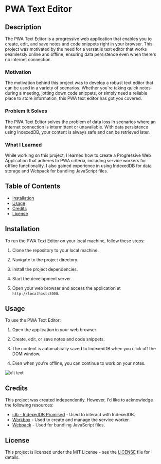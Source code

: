 # PWA Text Editor

## Description

The PWA Text Editor is a progressive web application that enables you to create, edit, and save notes and code snippets right in your browser. This project was motivated by the need for a versatile text editor that works seamlessly online and offline, ensuring data persistence even when there's no internet connection.

### Motivation
The motivation behind this project was to develop a robust text editor that can be used in a variety of scenarios. Whether you're taking quick notes during a meeting, jotting down code snippets, or simply need a reliable place to store information, this PWA text editor has got you covered.

### Problem It Solves
The PWA Text Editor solves the problem of data loss in scenarios where an internet connection is intermittent or unavailable. With data persistence using IndexedDB, your content is always safe and can be retrieved later.

### What I Learned
While working on this project, I learned how to create a Progressive Web Application that adheres to PWA criteria, including service workers for offline functionality. I also gained experience in using IndexedDB for data storage and Webpack for bundling JavaScript files.

## Table of Contents

- [Installation](#installation)
- [Usage](#usage)
- [Credits](#credits)
- [License](#license)

## Installation

To run the PWA Text Editor on your local machine, follow these steps:

1. Clone the repository to your local machine.

2. Navigate to the project directory.

3. Install the project dependencies.

4. Start the development server.

5. Open your web browser and access the application at `http://localhost:3000`.

## Usage

To use the PWA Text Editor:

1. Open the application in your web browser.

2. Create, edit, or save notes and code snippets.

3. The content is automatically saved to IndexedDB when you click off the DOM window.

4. Even when you're offline, you can continue to work on your notes.

![alt text](assets/images/screenshot.png)

## Credits

This project was created independently. However, I'd like to acknowledge the following resources:

- [idb - IndexedDB Promised](https://github.com/jakearchibald/idb) - Used to interact with IndexedDB.
- [Workbox](https://developers.google.com/web/tools/workbox) - Used to create and manage the service worker.
- [Webpack](https://webpack.js.org/) - Used for bundling JavaScript files.

## License

This project is licensed under the MIT License - see the [LICENSE](LICENSE) file for details.